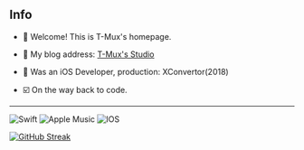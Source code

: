 ## Info

- :star2: Welcome! This is T-Mux's homepage.

- :newspaper: My blog address: [T-Mux's Studio](https://t-mux.github.io)

- :hammer: Was an iOS Developer, production: XConvertor(2018)

- :ballot_box_with_check: On the way back to code.

----


![Swift](https://img.shields.io/badge/swift-F54A2A?style=for-the-badge&logo=swift&logoColor=white)
![Apple Music](https://img.shields.io/badge/Apple_Music-9933CC?style=for-the-badge&logo=apple-music&logoColor=white)
![IOS](https://img.shields.io/badge/iOS-000000?style=for-the-badge&logo=ios&logoColor=white)


[![GitHub Streak](https://github-readme-streak-stats.herokuapp.com/?user=T-Mux)](https://git.io/streak-stats)
